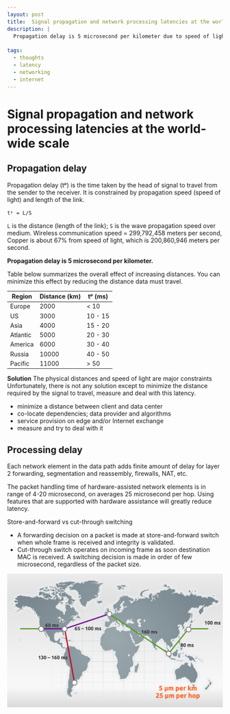 ```yaml
---
layout: post
title:  Signal propagation and network processing latencies at the world-wide scale
description: |
  Propagation delay is 5 microsecond per kilometer due to speed of light constrain. The packet handling time of hardware-assisted network elements is in range of 4-20 microsecond, on averages 25 microsecond per hop. There is not any solution to impact on latency except to minimize the distance required by the signal to travel, measure and deal with this latency.

tags:
  - thoughts
  - latency
  - networking
  - internet
---
```


# Signal propagation and network processing latencies at the world-wide scale

## Propagation delay

Propagation delay (tᵖ) is the time taken by the head of signal to travel from the sender to the receiver. It is constrained by propagation speed (speed of light) and length of the link.

```
tᵖ = L/S
```

`L` is the distance (length of the link); `S` is the wave propagation speed over medium. Wireless communication speed = 299,792,458 meters per second, Copper is about 67% from speed of light, which is 200,860,946 meters per second.

**Propagation delay is 5 microsecond per kilometer.**

Table below summarizes the overall effect of increasing distances. You can minimize this effect by reducing the distance data must travel.

| Region | Distance (km) | tᵖ (ms)
| --- | --- | --- |
| Europe | 2000 | < 10 |
| US | 3000 | 10 - 15 |
| Asia | 4000 | 15 - 20 |
| Atlantic | 5000 | 20 - 30 |
| America | 6000 | 30 - 40 |
| Russia | 10000 | 40 - 50 |
| Pacific | 11000 | > 50 | 


**Solution** The physical distances and speed of light are major constraints Unfortunately, there is not any solution except to minimize the distance required by the signal to travel, measure and deal with this latency.
* minimize a distance between client and data center
* co-locate dependencies; data provider and algorithms
* service provision on edge and/or Internet exchange
* measure and try to deal with it


## Processing delay

Each network element in the data path adds finite amount of delay for layer 2 forwarding, segmentation and reassembly, firewalls, NAT, etc.

The packet handling time of hardware-assisted network elements is in range of 4-20 microsecond, on averages 25 microsecond per hop. Using features that are supported with hardware assistance will greatly reduce latency.

Store-and-forward vs cut-through switching
* A forwarding decision on a packet is made at store-and-forward switch when whole frame is received and integrity is validated.
* Cut-through switch operates on incoming frame as soon destination MAC is received. A switching decision is made in order of few microsecond, regardless of the packet size.

![World-wide network delays](/assets/images/2010-06-14-world-wide-network-delays.png)

